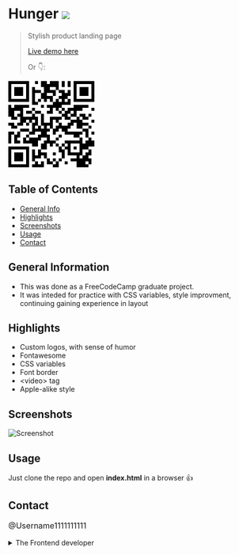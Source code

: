 # Hunger <img src="https://img.shields.io/badge/Status-Complete-green" style="vertical-align: middle;">
> Stylish product landing page
> <p><a href="https://username1111111111.github.io/Hunger/">Live demo here</a></p>
> <p>Or 👇:</p>
<a href="https://username1111111111.github.io/Hunger/">![QR](./_resourses/hunger.png)
</a>


## Table of Contents
* [General Info](#general-information)
* [Highlights](#highlights)
* [Screenshots](#screenshots)
* [Usage](#usage)
* [Contact](#contact)


## General Information
- This was done as a FreeCodeCamp graduate project.
- It was inteded for practice with CSS variables, style improvment, continuing gaining experience in layout

## Highlights
- Custom logos, with sense of humor
- Fontawesome
- CSS variables
- Font border
- \<video> tag
- Apple-alike style

## Screenshots
![Screenshot](./_resourses/hunger.gif)

## Usage
Just clone the repo and open **index.html** in a browser 👍

## Contact
<p style="font-size: 16px;"><a style="text-decoration: none;"href="https://github.com/Username1111111111/Username1111111111">@Username1111111111</a><details> 
  <summary>The Frontend developer </summary>
   💪
</details></p>
